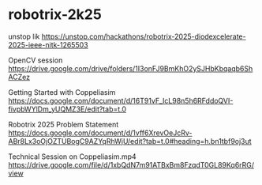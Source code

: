 # robotrix-2k25

unstop lik https://unstop.com/hackathons/robotrix-2025-diodexcelerate-2025-ieee-nitk-1265503

OpenCV session https://drive.google.com/drive/folders/1I3onFJ9BmKhO2ySJHbKbqaqb6ShACZez

Getting Started with Coppeliasim https://docs.google.com/document/d/16T91vF_IcL98n5h6RFddoQVI-fivpbWYlDm_yUQMZ3E/edit?tab=t.0

Robotrix 2025 Problem Statement https://docs.google.com/document/d/1vff6XrevOeJcRv-ABr8Lx3oOjOZTUBogC9AZYqRhWjU/edit?tab=t.0#heading=h.bn1tbf9oj3ut

Technical Session on Coppeliasim.mp4  https://drive.google.com/file/d/1xbQdN7m91ATBxBm8FzqdT0GL89Kq6rRG/view

 
